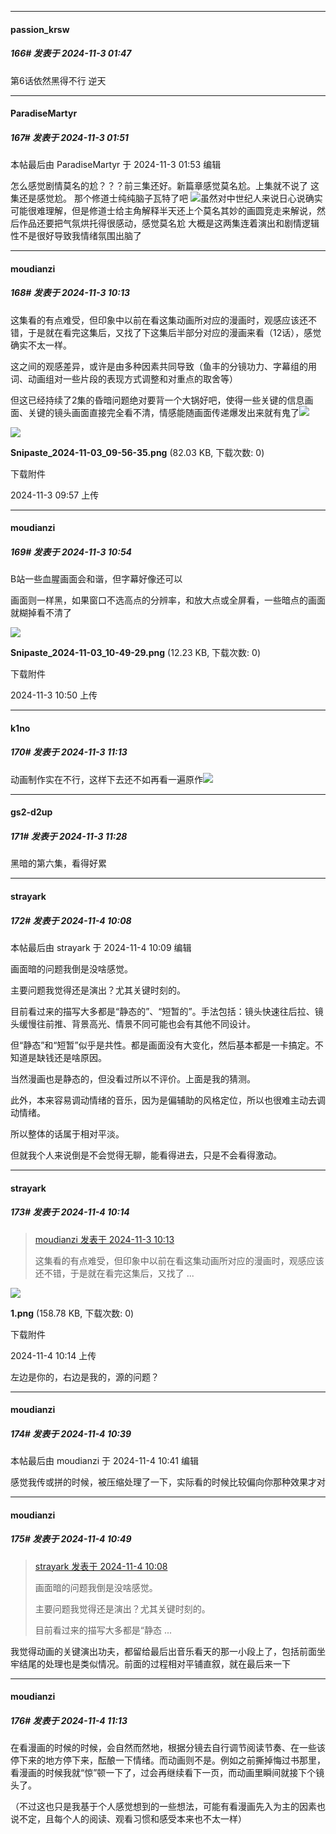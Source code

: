 ﻿
*****

####  passion_krsw  
##### 166#       发表于 2024-11-3 01:47

第6话依然黑得不行 逆天


*****

####  ParadiseMartyr  
##### 167#       发表于 2024-11-3 01:51

 本帖最后由 ParadiseMartyr 于 2024-11-3 01:53 编辑 

怎么感觉剧情莫名的尬？？？前三集还好。新篇章感觉莫名尬。上集就不说了
这集还是感觉尬。
那个修道士纯纯脑子瓦特了吧
<img src="https://static.saraba1st.com/image/smiley/face2017/053.png" referrerpolicy="no-referrer">虽然对中世纪人来说日心说确实可能很难理解，但是修道士给主角解释半天还上个莫名其妙的画圆竞走来解说，然后作品还要把气氛烘托得很感动，感觉莫名尬
大概是这两集连着演出和剧情逻辑性不是很好导致我情绪氛围出脑了


*****

####  moudianzi  
##### 168#       发表于 2024-11-3 10:13

这集看的有点难受，但印象中以前在看这集动画所对应的漫画时，观感应该还不错，于是就在看完这集后，又找了下这集后半部分对应的漫画来看（12话），感觉确实不太一样。

这之间的观感差异，或许是由多种因素共同导致（鱼丰的分镜功力、字幕组的用词、动画组对一些片段的表现方式调整和对重点的取舍等）

但这已经持续了2集的昏暗问题绝对要背一个大锅好吧，使得一些关键的信息画面、关键的镜头画面直接完全看不清，情感能随画面传递爆发出来就有鬼了<img src="https://static.saraba1st.com/image/smiley/face2017/047.png" referrerpolicy="no-referrer">

<img src="https://img.saraba1st.com/forum/202411/03/095722e1w1ry8314u1fv4e.png" referrerpolicy="no-referrer">

<strong>Snipaste_2024-11-03_09-56-35.png</strong> (82.03 KB, 下载次数: 0)

下载附件

2024-11-3 09:57 上传


*****

####  moudianzi  
##### 169#       发表于 2024-11-3 10:54

B站一些血腥画面会和谐，但字幕好像还可以

画面则一样黑，如果窗口不选高点的分辨率，和放大点或全屏看，一些暗点的画面就糊掉看不清了

<img src="https://img.saraba1st.com/forum/202411/03/105004edwzqwcdfzs222yq.png" referrerpolicy="no-referrer">

<strong>Snipaste_2024-11-03_10-49-29.png</strong> (12.23 KB, 下载次数: 0)

下载附件

2024-11-3 10:50 上传


*****

####  k1no  
##### 170#       发表于 2024-11-3 11:13

动画制作实在不行，这样下去还不如再看一遍原作<img src="https://static.saraba1st.com/image/smiley/face2017/001.png" referrerpolicy="no-referrer">


*****

####  gs2-d2up  
##### 171#       发表于 2024-11-3 11:28

黑暗的第六集，看得好累


*****

####  strayark  
##### 172#       发表于 2024-11-4 10:08

 本帖最后由 strayark 于 2024-11-4 10:09 编辑 

画面暗的问题我倒是没啥感觉。

主要问题我觉得还是演出？尤其关键时刻的。

目前看过来的描写大多都是“静态的”、“短暂的”。手法包括：镜头快速往后拉、镜头缓慢往前推、背景高光、情景不同可能也会有其他不同设计。

但“静态”和“短暂”似乎是共性。都是画面没有大变化，然后基本都是一卡搞定。不知道是缺钱还是啥原因。

当然漫画也是静态的，但没看过所以不评价。上面是我的猜测。

此外，本来容易调动情绪的音乐，因为是偏辅助的风格定位，所以也很难主动去调动情绪。

所以整体的话属于相对平淡。

但就我个人来说倒是不会觉得无聊，能看得进去，只是不会看得激动。


*****

####  strayark  
##### 173#       发表于 2024-11-4 10:14

<blockquote><a href="httphttps://bbs.saraba1st.com/2b/forum.php?mod=redirect&amp;goto=findpost&amp;pid=66607048&amp;ptid=2163314" target="_blank">moudianzi 发表于 2024-11-3 10:13</a>

这集看的有点难受，但印象中以前在看这集动画所对应的漫画时，观感应该还不错，于是就在看完这集后，又找了 ...</blockquote>

<img src="https://img.saraba1st.com/forum/202411/04/101402luvfhh0h5h7ec3uu.png" referrerpolicy="no-referrer">

<strong>1.png</strong> (158.78 KB, 下载次数: 0)

下载附件

2024-11-4 10:14 上传

左边是你的，右边是我的，源的问题？


*****

####  moudianzi  
##### 174#       发表于 2024-11-4 10:39

 本帖最后由 moudianzi 于 2024-11-4 10:41 编辑 

感觉我传或拼的时候，被压缩处理了一下，实际看的时候比较偏向你那种效果才对


*****

####  moudianzi  
##### 175#       发表于 2024-11-4 10:49

<blockquote><a href="httphttps://bbs.saraba1st.com/2b/forum.php?mod=redirect&amp;goto=findpost&amp;pid=66613674&amp;ptid=2163314" target="_blank">strayark 发表于 2024-11-4 10:08</a>

画面暗的问题我倒是没啥感觉。

主要问题我觉得还是演出？尤其关键时刻的。

目前看过来的描写大多都是“静态 ...</blockquote>
我觉得动画的关键演出功夫，都留给最后出音乐看天的那一小段上了，包括前面坐牢结尾的处理也是类似情况。前面的过程相对平铺直叙，就在最后来一下


*****

####  moudianzi  
##### 176#       发表于 2024-11-4 11:13

在看漫画的时候的时候，会自然而然地，根据分镜去自行调节阅读节奏、在一些该停下来的地方停下来，酝酿一下情绪。而动画则不是。例如之前撕掉悔过书那里，看漫画的时候我就“惊”顿一下了，过会再继续看下一页，而动画里瞬间就接下个镜头了。

（不过这也只是我基于个人感觉想到的一些想法，可能有看漫画先入为主的因素也说不定，且每个人的阅读、观看习惯和感受本来也不太一样）

